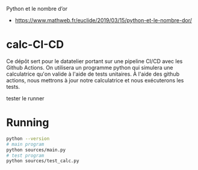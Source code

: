 Python et le nombre d’or

- https://www.mathweb.fr/euclide/2019/03/15/python-et-le-nombre-dor/


# calc-CI-CD


Ce dépôt sert pour le datatelier portant sur une pipeline CI/CD avec les Github Actions. On utilisera un programme python qui simulera une calculatrice qu'on valide à l'aide de tests unitaires. À l'aide des github actions, nous mettrons à jour notre calculatrice et nous exécuterons les tests.

tester le runner

# Running

```bash
python --version
# main program
python sources/main.py
# test program
python sources/test_calc.py
```
